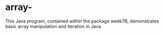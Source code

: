 # array-
This Java program, contained within the package week7B, demonstrates basic array manipulation and iteration in Java.
